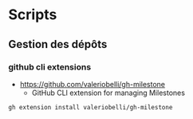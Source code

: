 # Scripts 

## Gestion des dépôts 

### github cli extensions 

- https://github.com/valeriobelli/gh-milestone
  - GitHub CLI extension for managing Milestones

```bash
gh extension install valeriobelli/gh-milestone
```